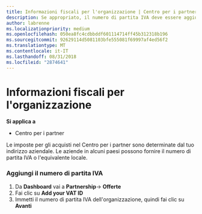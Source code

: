 ```yaml
---
title: Informazioni fiscali per l'organizzazione | Centro per i partner
description: Se appropriato, il numero di partita IVA deve essere aggiunto alle informazioni dell'organizzazione
author: labrenne
ms.localizationpriority: medium
ms.openlocfilehash: 050ea8fc4cdbbddf601114714ff45b312318b196
ms.sourcegitcommit: 92629114d5081103bfe555081f69997af4ed56f2
ms.translationtype: MT
ms.contentlocale: it-IT
ms.lasthandoff: 08/31/2018
ms.locfileid: "2874641"
---
```

# <a name="organization-tax-information"></a>Informazioni fiscali per l'organizzazione

**Si applica a**

-  Centro per i partner

Le imposte per gli acquisti nel Centro per i partner sono determinate dal tuo indirizzo aziendale. Le aziende in alcuni paesi possono fornire il numero di partita IVA o l'equivalente locale.

### <a name="add-your-vat-id"></a>Aggiungi il numero di partita IVA

1.  Da **Dashboard** vai a **Partnership**-> **Offerte**
2.  Fai clic su **Add your VAT ID**
3.  Immetti il numero di partita IVA dell'organizzazione, quindi fai clic su **Avanti**





 



